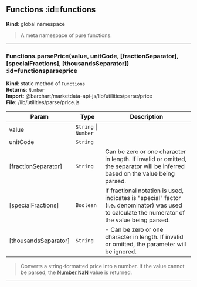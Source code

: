 ## Functions :id=functions
**Kind**: global namespace  
>A meta namespace of pure functions.


* * *

### Functions.parsePrice(value, unitCode, [fractionSeparator], [specialFractions], [thousandsSeparator]) :id=functionsparseprice
**Kind**: static method of <code>Functions</code>  
**Returns**: <code>Number</code>  
**Import**: @barchart/marketdata-api-js/lib/utilities/parse/price  
**File**: /lib/utilities/parse/price.js  

| Param | Type | Description |
| --- | --- | --- |
| value | <code>String</code> \| <code>Number</code> |  |
| unitCode | <code>String</code> |  |
| [fractionSeparator] | <code>String</code> | Can be zero or one character in length. If invalid or omitted, the separator will be inferred based on the value being parsed. |
| [specialFractions] | <code>Boolean</code> | If fractional notation is used, indicates is "special" factor (i.e. denominator) was used to calculate the numerator of the value being parsed. |
| [thousandsSeparator] | <code>String</code> | = Can be zero or one character in length. If invalid or omitted, the parameter will be ignored. |

>Converts a string-formatted price into a number. If the value cannot be parsed,
the [Number.NaN](Number.NaN) value is returned.


* * *

